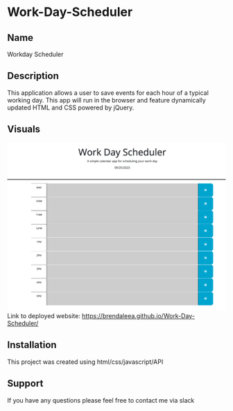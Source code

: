 # Work-Day-Scheduler

## Name
Workday Scheduler


## Description
This application allows a user to save events for each hour of a typical working day. This app will run in the browser and feature dynamically updated HTML and CSS powered by jQuery.


## Visuals

![Workday Scheduler](./Assets/images/Workday%20scheduler.jpg)
Link to deployed website:
https://brendaleea.github.io/Work-Day-Scheduler/



## Installation
This project was created using html/css/javascript/API


## Support
If you have any questions please feel free to contact me via slack 